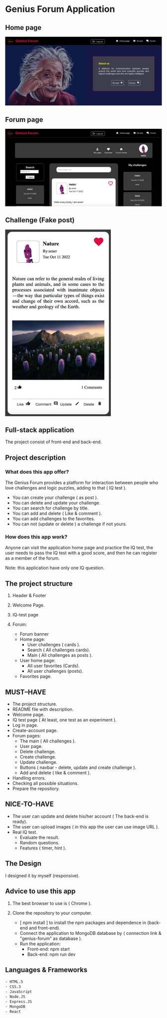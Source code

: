 # Genius Forum Application

## Home page

![Home page](/front-end/src/assets/home-page.png)

## Forum page

![Forum page](/front-end/src/assets/forum-page.png)

## Challenge (Fake post)

<img src="/front-end/src/assets/challenge-post.png" data-canonical-src="/front-end/src/assets/challenge-post.png" width="340" height="600" />

## Full-stack application

The project consist of front-end and back-end.

## Project description

### What does this app offer?

The Genius Forum provides a platform for interaction between people who love challenges and logic puzzles, adding to that ( IQ test ).

- You can create your challenge ( as post ).
- You can delete and update your challenge.
- You can search for challenge by title.
- You can add and delete ( Like & comment ).
- You can add challenges to the favorites.
- You can not (update or delete ) a challenge if not yours.

### How does this app work?

Anyone can visit the application home page and practice the IQ test, the user needs to pass the IQ test with a good score, and then he can register as a member of the forum.

Note: this application have only one IQ question.

## The project structure

1. Header & Footer

2. Welcome Page.

3. IQ-test page

4. Forum:
   - Forum banner
   - Home page:
     - User challenges ( cards ).
     - Search ( All challenges cards).
     - Main ( All challenges as posts ).
   - User home page:
     - All user favorites (Cards).
     - All user challenges (posts).
   - Favorites page.

## MUST–HAVE

- The project structure.
- README file with description.
- Welcome page.
- IQ test page ( At least, one test as an experiment ).
- Log in page.
- Create-account page.
- Forum pages:
  - The main ( All challenges ).
  - User page.
  - Delete challenge.
  - Create challenge.
  - Update challenge.
  - Buttons ( navbar - delete, update and create challenge ).
  - Add and delete ( like & comment ).
- Handling errors.
- Checking all possible situations.
- Prepare the repository.

## NICE-TO-HAVE

- The user can update and delete his/her account ( The back-end is ready).
- The user can upload images ( in this app the user can use image URL ).
- Real IQ test.
  - Evaluate the result.
  - Random questions.
  - Features ( timer, hint ).

## The Design

I designed it by myself (responsive).

## Advice to use this app

1. The best browser to use is ( Chrome ).
2. Clone the repository to your computer.

   - [ npm install ] to install the npm packages and dependence in (back-end and front-end).
   - Connect the application to MongoDB database by ( connection link & "genius-forum" as database ).
   - Run the application:
     - Front-end: npm start
     - Back-end: npm run dev

## Languages & Frameworks

    - HTML.5
    - CSS.3
    - JavaScript
    - Node.JS
    - Express.JS
    - MongoDB
    - React
